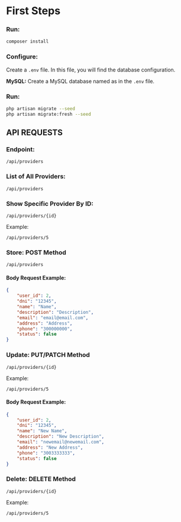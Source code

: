 # First Steps

### Run:

```bash
composer install
```

### Configure:

Create a `.env` file. In this file, you will find the database configuration.

**MySQL:**
Create a MySQL database named as in the `.env` file.

### Run:

```bash
php artisan migrate --seed
php artisan migrate:fresh --seed
```

## API REQUESTS

### Endpoint:
```
/api/providers
```

### List of All Providers:
```
/api/providers
```

### Show Specific Provider By ID:
```
/api/providers/{id}
```
Example:
```
/api/providers/5
```

### Store: POST Method
```
/api/providers
```

#### Body Request Example:

```json
{
    "user_id": 2,
    "dni": "12345",
    "name": "Name",
    "description": "Description",
    "email": "email@email.com",
    "address": "Address",
    "phone": "300000000",
    "status": false
}
```

### Update: PUT/PATCH Method
```
/api/providers/{id}
```
Example:
```
/api/providers/5
```

#### Body Request Example:

```json
{
    "user_id": 2,
    "dni": "12345",
    "name": "New Name",
    "description": "New Description",
    "email": "newemail@newemail.com",
    "address": "New Address",
    "phone": "3003333333",
    "status": false
}
```

### Delete: DELETE Method
```
/api/providers/{id}
```
Example:
```
/api/providers/5
```
